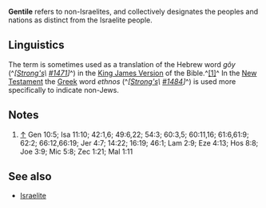 **Gentile** refers to non-Israelites, and collectively designates
the peoples and nations as distinct from the Israelite people.

## Linguistics

The term is sometimes used as a translation of the Hebrew word
*gôy*
(^*[[Strong's](Strong's_Concordance\ "Strong's\ Concordance")\ [\#1471](http://www.biblestudytools.net/Lexicons/Hebrew/heb.cgi?number=1471&version=nas)]*^)
in the
[King James Version](King_James_Version "King James Version") of
the Bible.^[[1]](#note-0)^ In the
[New Testament](New_Testament "New Testament") the
[Greek](Greek "Greek") word *ethnos*
(^*[[Strong's](Strong's_Concordance\ "Strong's\ Concordance")\ [\#1484](http://www.biblestudytools.net/Lexicons/Greek/grk.cgi?number=1484&version=nas)]*^)
is used more specifically to indicate non-Jews.


## Notes

1.  [↑](#ref-0) Gen 10:5; Isa 11:10; 42:1,6; 49:6,22; 54:3; 60:3,5;
    60:11,16; 61:6,61:9; 62:2; 66:12,66:19; Jer 4:7; 14:22; 16:19;
    46:1; Lam 2:9; Eze 4:13; Hos 8:8; Joe 3:9; Mic 5:8; Zec 1:21; Mal
    1:11

## See also

-   [Israelite](Israelite "Israelite")



